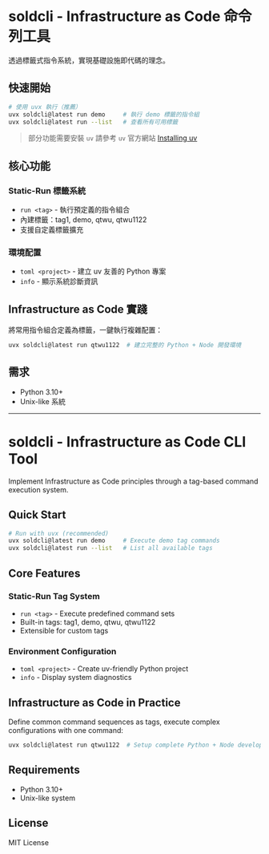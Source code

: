 # soldcli - Infrastructure as Code 命令列工具

透過標籤式指令系統，實現基礎設施即代碼的理念。

## 快速開始

```bash
# 使用 uvx 執行（推薦）
uvx soldcli@latest run demo     # 執行 demo 標籤的指令組
uvx soldcli@latest run --list   # 查看所有可用標籤
```

> 部分功能需要安裝 `uv`
> 請參考 `uv` 官方網站 [Installing uv](https://docs.astral.sh/uv/getting-started/installation/)


## 核心功能

### Static-Run 標籤系統
- `run <tag>` - 執行預定義的指令組合
- 內建標籤：tag1, demo, qtwu, qtwu1122
- 支援自定義標籤擴充

### 環境配置
- `toml <project>` - 建立 uv 友善的 Python 專案
- `info` - 顯示系統診斷資訊

## Infrastructure as Code 實踐

將常用指令組合定義為標籤，一鍵執行複雜配置：

```bash
uvx soldcli@latest run qtwu1122  # 建立完整的 Python + Node 開發環境
```

## 需求

- Python 3.10+
- Unix-like 系統

---

# soldcli - Infrastructure as Code CLI Tool

Implement Infrastructure as Code principles through a tag-based command execution system.

## Quick Start

```bash
# Run with uvx (recommended)
uvx soldcli@latest run demo     # Execute demo tag commands
uvx soldcli@latest run --list   # List all available tags
```

## Core Features

### Static-Run Tag System
- `run <tag>` - Execute predefined command sets
- Built-in tags: tag1, demo, qtwu, qtwu1122
- Extensible for custom tags

### Environment Configuration
- `toml <project>` - Create uv-friendly Python project
- `info` - Display system diagnostics

## Infrastructure as Code in Practice

Define common command sequences as tags, execute complex configurations with one command:

```bash
uvx soldcli@latest run qtwu1122  # Setup complete Python + Node development environment
```

## Requirements

- Python 3.10+
- Unix-like system

## License

MIT License